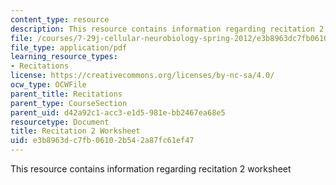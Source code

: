 ```yaml
---
content_type: resource
description: This resource contains information regarding recitation 2 worksheet
file: /courses/7-29j-cellular-neurobiology-spring-2012/e3b8963dc7fb06102b542a87fc61ef47_MIT7_29JS12_Recitation2.pdf
file_type: application/pdf
learning_resource_types:
- Recitations
license: https://creativecommons.org/licenses/by-nc-sa/4.0/
ocw_type: OCWFile
parent_title: Recitations
parent_type: CourseSection
parent_uid: d42a92c1-acc3-e1d5-981e-bb2467ea68e5
resourcetype: Document
title: Recitation 2 Worksheet
uid: e3b8963d-c7fb-0610-2b54-2a87fc61ef47
---
```

This resource contains information regarding recitation 2 worksheet